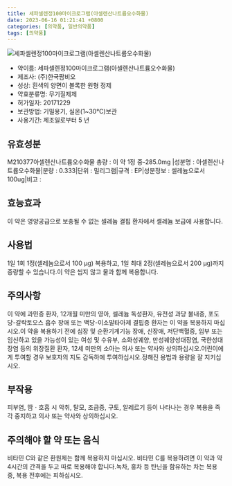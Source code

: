 ```yaml
---
title: 세파셀렌정100마이크로그램(아셀렌산나트륨오수화물)
date: 2023-06-16 01:21:41 +0800
categories: [의약품, 일반의약품]
tags: [의약품]
---
```

![세파셀렌정100마이크로그램(아셀렌산나트륨오수화물)](https://nedrug.mfds.go.kr/pbp/cmn/itemImageDownload/153037326829900040)

- 약이름: 세파셀렌정100마이크로그램(아셀렌산나트륨오수화물)
- 제조사: (주)한국팜비오
- 성상: 흰색의 양면이 볼록한 원형 정제
- 약효분류명: 무기질제제
- 허가일자: 20171229
- 보관방법: 기밀용기, 실온(1~30℃)보관
- 사용기간: 제조일로부터 5 년
## 유효성분
M210377아셀렌산나트륨오수화물
총량 : 이 약 1정 중-285.0mg |성분명 : 아셀렌산나트륨오수화물|분량 : 0.333|단위 : 밀리그램|규격 : EP|성분정보 : 셀레늄으로서 100ug|비고 :
## 효능효과
이 약은 영양공급으로 보충될 수 없는 셀레늄 결핍 환자에서 셀레늄 보급에 사용합니다.
## 사용법
1일 1회 1정(셀레늄으로서 100 μg) 복용하고, 1일 최대 2정(셀레늄으로서 200 μg)까지 증량할 수 있습니다.이 약은 씹지 않고 물과 함께 복용합니다.
## 주의사항
이 약에 과민증 환자, 12개월 미만의 영아, 셀레늄 독성환자, 유전성 과당 불내증, 포도당-갈락토오스 흡수 장애 또는 백당-이소말타아제 결핍증 환자는 이 약을 복용하지 마십시오.이 약을 복용하기 전에 심장 및 순환기계기능 장애, 신장애, 저단백혈증, 임부 또는 임신하고 있을 가능성이 있는 여성 및 수유부, 소화성궤양, 만성궤양성대장염, 국한성대장염 등의 위장질환 환자, 12세 미만의 소아는 의사 또는 약사와 상의하십시오.어린이에게 투여할 경우 보호자의 지도 감독하에 투여하십시오.정해진 용법과 용량을 잘 지키십시오.
## 부작용
피부염, 땀ㆍ호흡 시 악취, 탈모, 조급증, 구토, 알레르기 등이 나타나는 경우 복용을 즉각 중지하고 의사 또는 약사와 상의하십시오.
## 주의해야 할 약 또는 음식
비타민 C와 같은 환원제는 함께 복용하지 마십시오. 비타민 C를 복용하려면 이 약과 약 4시간의 간격을 두고 따로 복용해야 합니다.녹차, 홍차 등 탄닌을 함유하는 차는 복용 중, 복용 전후에는 피하십시오.
